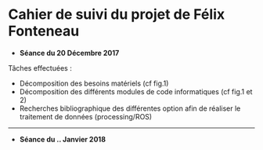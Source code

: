 # Cahier de suivi du projet de Félix Fonteneau
- **Séance du 20 Décembre 2017**

Tâches effectuées :
- Décomposition des besoins matériels (cf fig.1)
- Décomposition des différents modules de code informatiques (cf fig.1 et 2)
- Recherches bibliographique des différentes option afin de réaliser le traitement de données (processing/ROS) 
<!-- -->
*********************

- **Séance du .. Janvier 2018**
